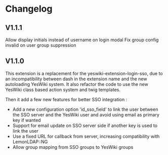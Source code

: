 # Changelog

## V1.1.1

Allow display initials instead of username on login modal
Fix group config invalid on user group suppression

## V1.1.0

This extension is a replacement for the yeswiki-extension-login-sso,
due to an incompatibility between dash in the extension name and the new autoloading YesWiki system.
It also refactor the code to use the new YesWiki class based action system and twig templates.

Then it add a few new features for better SSO integration :

- Add a new configuration option 'id_sso_field' to link the user between the SSO server and the YesWiki user and avoid using email as primary key if wanted
- Support for email update on SSO server side if another key is used to link the user
- Use a fixed URL for callback from server, increasing compatibility with LemonLDAP::NG
- Allow group mapping from SSO groups to YesWiki groups
